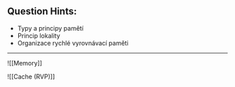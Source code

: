 ## Question Hints:
- Typy a principy pamětí
- Princip lokality
- Organizace rychlé vyrovnávací paměti
---
![[Memory]]

![[Cache (RVP)]]

